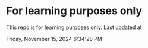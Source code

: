 # For learning purposes only
This repo is for learning purposes only.
Last updated at

Friday, November 15, 2024 6:34:28 PM

